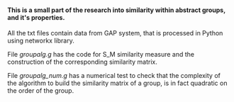 #### This is a small part of the research into similarity within abstract groups, and it's properties.

All the txt files contain data from GAP system, that is processed in Python using networkx library.

File *groupalg.g* has the code for S_M similarity measure and the construction of the corresponding similarity matrix.

File *groupalg_num.g* has a numerical test to check that the complexity of the algorithm to build the similarity matrix of a group, is in fact quadratic on the order of the group.
